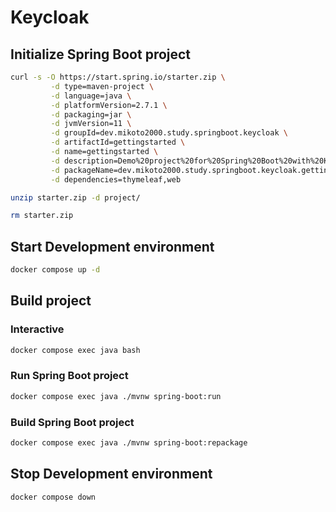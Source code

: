 # Keycloak

## Initialize Spring Boot project

```sh
curl -s -O https://start.spring.io/starter.zip \
         -d type=maven-project \
         -d language=java \
         -d platformVersion=2.7.1 \
         -d packaging=jar \
         -d jvmVersion=11 \
         -d groupId=dev.mikoto2000.study.springboot.keycloak \
         -d artifactId=gettingstarted \
         -d name=gettingstarted \
         -d description=Demo%20project%20for%20Spring%20Boot%20with%20Keycloak \
         -d packageName=dev.mikoto2000.study.springboot.keycloak.gettingstarted \
         -d dependencies=thymeleaf,web

unzip starter.zip -d project/

rm starter.zip
```

## Start Development environment

```sh
docker compose up -d
```


## Build project

### Interactive

```sh
docker compose exec java bash
```

### Run Spring Boot project

```sh
docker compose exec java ./mvnw spring-boot:run
```

### Build Spring Boot project

```sh
docker compose exec java ./mvnw spring-boot:repackage
```

## Stop Development environment

```sh
docker compose down
```

